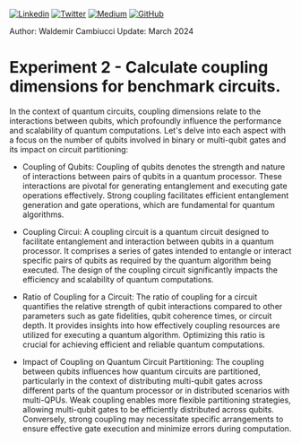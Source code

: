 
[![Linkedin](https://img.shields.io/badge/LinkedIn-0077B5?style=for-the-badge&logo=linkedin&logoColor=white)](https://www.linkedin.com/in/wcamb/)
[![Twitter](https://img.shields.io/badge/Twitter-1DA1F2?style=for-the-badge&logo=twitter&logoColor=white)](https://twitter.com/wcambiuc)
[![Medium](https://img.shields.io/badge/Medium-12100E?style=for-the-badge&logo=medium&logoColor=white)](https://medium.com/@waldemircambiucci)
[![GitHub](https://img.shields.io/badge/GitHub-100000?style=for-the-badge&logo=github&logoColor=white)](https://github.com/waldemircambiucci/)

Author: Waldemir Cambiucci
Update: March 2024

# Experiment 2 - Calculate coupling dimensions for benchmark circuits. 

In the context of quantum circuits, coupling dimensions relate to the interactions between qubits, which profoundly influence the performance and scalability of quantum computations. Let's delve into each aspect with a focus on the number of qubits involved in binary or multi-qubit gates and its impact on circuit partitioning:

- Coupling of Qubits: Coupling of qubits denotes the strength and nature of interactions between pairs of qubits in a quantum processor. These interactions are pivotal for generating entanglement and executing gate operations effectively. Strong coupling facilitates efficient entanglement generation and gate operations, which are fundamental for quantum algorithms.

- Coupling Circui: A coupling circuit is a quantum circuit designed to facilitate entanglement and interaction between qubits in a quantum processor. It comprises a series of gates intended to entangle or interact specific pairs of qubits as required by the quantum algorithm being executed. The design of the coupling circuit significantly impacts the efficiency and scalability of quantum computations.

- Ratio of Coupling for a Circuit: The ratio of coupling for a circuit quantifies the relative strength of qubit interactions compared to other parameters such as gate fidelities, qubit coherence times, or circuit depth. It provides insights into how effectively coupling resources are utilized for executing a quantum algorithm. Optimizing this ratio is crucial for achieving efficient and reliable quantum computations.

- Impact of Coupling on Quantum Circuit Partitioning: The coupling between qubits influences how quantum circuits are partitioned, particularly in the context of distributing multi-qubit gates across different parts of the quantum processor or in distributed scenarios with multi-QPUs. Weak coupling enables more flexible partitioning strategies, allowing multi-qubit gates to be efficiently distributed across qubits. Conversely, strong coupling may necessitate specific arrangements to ensure effective gate execution and minimize errors during computation.
